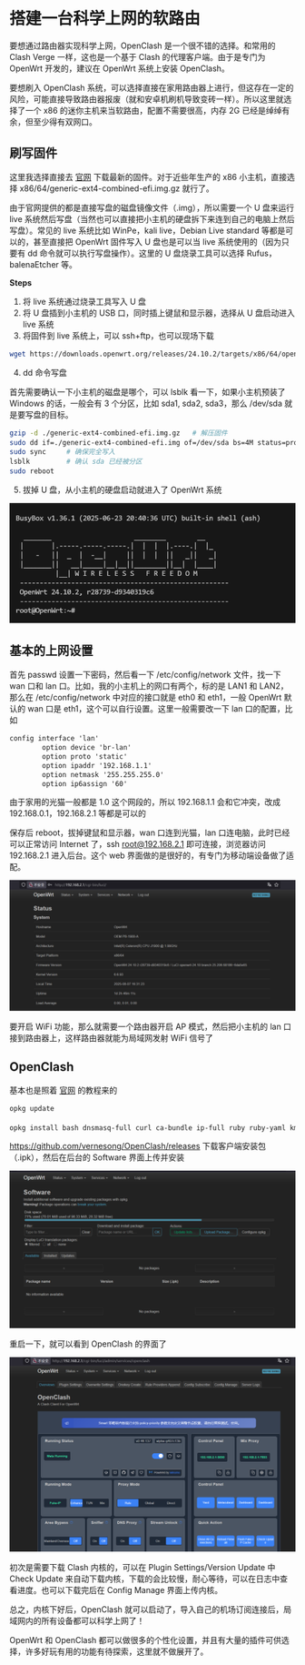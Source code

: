 # 搭建一台科学上网的软路由

要想通过路由器实现科学上网，OpenClash 是一个很不错的选择。和常用的 Clash Verge 一样，这也是一个基于 Clash 的代理客户端。由于是专门为 OpenWrt 开发的，建议在 OpenWrt 系统上安装 OpenClash。

要想刷入 OpenClash 系统，可以选择直接在家用路由器上进行，但这存在一定的风险，可能直接导致路由器报废（就和安卓机刷机导致变砖一样）。所以这里就选择了一个 x86 的迷你主机来当软路由，配置不需要很高，内存 2G 已经是绰绰有余，但至少得有双网口。

## 刷写固件

这里我选择直接去 [官网](https://downloads.openwrt.org/releases/24.10.2/targets/) 下载最新的固件。对于近些年生产的 x86 小主机，直接选择 x86/64/generic-ext4-combined-efi.img.gz 就行了。

由于官网提供的都是直接写盘的磁盘镜像文件（.img），所以需要一个 U 盘来运行 live 系统然后写盘（当然也可以直接把小主机的硬盘拆下来连到自己的电脑上然后写盘）。常见的 live 系统比如 WinPe，kali live，Debian Live standard 等都是可以的，甚至直接把 OpenWrt 固件写入 U 盘也是可以当 live 系统使用的（因为只要有 dd 命令就可以执行写盘操作）。这里的 U 盘烧录工具可以选择 Rufus，balenaEtcher 等。

**Steps**

1. 将 live 系统通过烧录工具写入 U 盘
2. 将 U 盘插到小主机的 USB 口，同时插上键鼠和显示器，选择从 U 盘启动进入 live 系统
3. 将固件到 live 系统上，可以 ssh+ftp，也可以现场下载

```bash
wget https://downloads.openwrt.org/releases/24.10.2/targets/x86/64/openwrt-24.10.2-x86-64-generic-ext4-combined-efi.img.gz
```

4. dd 命令写盘

首先需要确认一下小主机的磁盘是哪个，可以 lsblk 看一下，如果小主机预装了 Windows 的话，一般会有 3 个分区，比如 sda1, sda2, sda3，那么 /dev/sda 就是要写盘的目标。

```bash
gzip -d ./generic-ext4-combined-efi.img.gz   # 解压固件
sudo dd if=./generic-ext4-combined-efi.img of=/dev/sda bs=4M status=progress  # 镜像写入硬盘
sudo sync     # 确保完全写入
lsblk         # 确认 sda 已经被分区
sudo reboot
```

5. 拔掉 U 盘，从小主机的硬盘启动就进入了 OpenWrt 系统

![image-20250808001935133](./img/openclash/image-20250808001935133.png)

## 基本的上网设置

首先 passwd 设置一下密码，然后看一下 /etc/config/network 文件，找一下 wan 口和 lan 口。比如，我的小主机上的网口有两个，标的是 LAN1 和 LAN2，那么在 /etc/config/network 中对应的接口就是 eth0 和 eth1，一般 OpenWrt 默认的 wan 口是 eth1，这个可以自行设置。这里一般需要改一下 lan 口的配置，比如

```
config interface 'lan'
        option device 'br-lan'
        option proto 'static'
        option ipaddr '192.168.1.1'
        option netmask '255.255.255.0'
        option ip6assign '60'
```

由于家用的光猫一般都是 1.0 这个网段的，所以 192.168.1.1 会和它冲突，改成 192.168.0.1，192.168.2.1 等都是可以的

保存后 reboot，拔掉键鼠和显示器，wan 口连到光猫，lan 口连电脑，此时已经可以正常访问 Internet 了，ssh root@192.168.2.1 即可连接，浏览器访问 192.168.2.1 进入后台。这个 web 界面做的是很好的，有专门为移动端设备做了适配。

![image-20250808003153915](./img/openclash/image-20250808003153915.png)

要开启 WiFi 功能，那么就需要一个路由器开启 AP 模式，然后把小主机的 lan 口接到路由器上，这样路由器就能为局域网发射 WiFi 信号了

## OpenClash

基本也是照着 [官网](https://github.com/vernesong/OpenClash) 的教程来的

```bash
opkg update

opkg install bash dnsmasq-full curl ca-bundle ip-full ruby ruby-yaml kmod-tun kmod-inet-diag unzip kmod-nft-tproxy luci-compat luci luci-base      # 安装依赖
```

https://github.com/vernesong/OpenClash/releases 下载客户端安装包（.ipk），然后在后台的 Software 界面上传并安装

![image-20250808004212484](./img/openclash/image-20250808004212484.png)

重启一下，就可以看到 OpenClash 的界面了

![image-20250808004451246](./img/openclash/image-20250808004451246.png)

初次是需要下载 Clash 内核的，可以在 Plugin Settings/Version Update 中 Check Update 来自动下载内核，下载的会比较慢，耐心等待，可以在日志中查看进度。也可以下载完后在 Config Manage 界面上传内核。

总之，内核下好后，OpenClash 就可以启动了，导入自己的机场订阅连接后，局域网内的所有设备都可以科学上网了！

OpenWrt 和 OpenClash 都可以做很多的个性化设置，并且有大量的插件可供选择，许多好玩有用的功能有待探索，这里就不做展开了。
